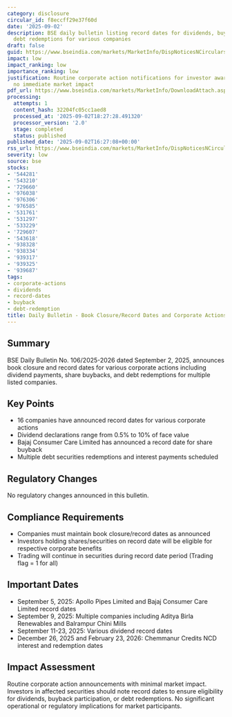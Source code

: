 ```yaml
---
category: disclosure
circular_id: f8eccff29e37f60d
date: '2025-09-02'
description: BSE daily bulletin listing record dates for dividends, buybacks, and
  debt redemptions for various companies
draft: false
guid: https://www.bseindia.com/markets/MarketInfo/DispNoticesNCirculars.aspx?Noticeid={5B3B77EF-D2AA-406E-BAC7-2E4E9BCEB102}&noticeno=20250902-58&dt=09/02/2025&icount=58&totcount=59&flag=0
impact: low
impact_ranking: low
importance_ranking: low
justification: Routine corporate action notifications for investor awareness with
  no immediate market impact
pdf_url: https://www.bseindia.com/markets/MarketInfo/DownloadAttach.aspx?id=20250902-58&attachedId=2a3a1ab3-e8ef-42bb-a746-120152de7b88
processing:
  attempts: 1
  content_hash: 32204fc05cc1aed8
  processed_at: '2025-09-02T18:27:28.491320'
  processor_version: '2.0'
  stage: completed
  status: published
published_date: '2025-09-02T16:27:08+00:00'
rss_url: https://www.bseindia.com/markets/MarketInfo/DispNoticesNCirculars.aspx?Noticeid={5B3B77EF-D2AA-406E-BAC7-2E4E9BCEB102}&noticeno=20250902-58&dt=09/02/2025&icount=58&totcount=59&flag=0
severity: low
source: bse
stocks:
- '544281'
- '543210'
- '729660'
- '976038'
- '976306'
- '976585'
- '531761'
- '531297'
- '533229'
- '729607'
- '543618'
- '938328'
- '938334'
- '939317'
- '939325'
- '939687'
tags:
- corporate-actions
- dividends
- record-dates
- buyback
- debt-redemption
title: Daily Bulletin - Book Closure/Record Dates and Corporate Actions
---
```


## Summary

BSE Daily Bulletin No. 106/2025-2026 dated September 2, 2025, announces book closure and record dates for various corporate actions including dividend payments, share buybacks, and debt redemptions for multiple listed companies.

## Key Points

- 16 companies have announced record dates for various corporate actions
- Dividend declarations range from 0.5% to 10% of face value
- Bajaj Consumer Care Limited has announced a record date for share buyback
- Multiple debt securities redemptions and interest payments scheduled

## Regulatory Changes

No regulatory changes announced in this bulletin.

## Compliance Requirements

- Companies must maintain book closure/record dates as announced
- Investors holding shares/securities on record date will be eligible for respective corporate benefits
- Trading will continue in securities during record date period (Trading flag = 1 for all)

## Important Dates

- September 5, 2025: Apollo Pipes Limited and Bajaj Consumer Care Limited record dates
- September 9, 2025: Multiple companies including Aditya Birla Renewables and Balrampur Chini Mills
- September 11-23, 2025: Various dividend record dates
- December 26, 2025 and February 23, 2026: Chemmanur Credits NCD interest and redemption dates

## Impact Assessment

Routine corporate action announcements with minimal market impact. Investors in affected securities should note record dates to ensure eligibility for dividends, buyback participation, or debt redemptions. No significant operational or regulatory implications for market participants.